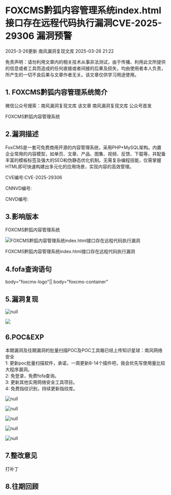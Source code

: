 #  FOXCMS黔狐内容管理系统index.html接口存在远程代码执行漏洞CVE-2025-29306 漏洞预警   
2025-3-26更新  南风漏洞复现文库   2025-03-26 21:22  
  
免责声明：请勿利用文章内的相关技术从事非法测试，由于传播、利用此文所提供的信息或者工具而造成的任何直接或者间接的后果及损失，均由使用者本人负责，所产生的一切不良后果与文章作者无关。该文章仅供学习用途使用。  
## 1. FOXCMS黔狐内容管理系统简介  
  
微信公众号搜索：南风漏洞复现文库 该文章 南风漏洞复现文库 公众号首发  
  
FOXCMS黔狐内容管理系统  
## 2.漏洞描述  
  
FoxCMS是一套可免费商用开源的内容管理系统，采用PHP+MySQL架构。内置企业常用的内容模型，如单页、文章、产品、图集、视频、反馈、下载等，并配备丰富的模板标签及强大的SEO和伪静态优化机制。无需复杂编程技能，仅需掌握HTML即可快速构建出多元化的应用场景，实现内容的高效管理。  
  
CVE编号:CVE-2025-29306  
  
CNNVD编号:  
  
CNVD编号:  
## 3.影响版本  
  
FOXCMS黔狐内容管理系统  
  
![FOXCMS黔狐内容管理系统index.html接口存在远程代码执行漏洞](https://mmbiz.qpic.cn/sz_mmbiz_png/HsJDm7fvc3bibKV83GG9gcIJBEBKEedmibUtWtHSEuuyRiaREpTnGo9YyPxTtCAaIvyCmUw9uMFqwuQiaHToAlQyNA/640?wx_fmt=png&from=appmsg "null")  
  
FOXCMS黔狐内容管理系统index.html接口存在远程代码执行漏洞  
## 4.fofa查询语句  
  
body="foxcms-logo"|| body="foxcms-container"  
## 5.漏洞复现  
  
![](https://mmbiz.qpic.cn/sz_mmbiz_jpg/HsJDm7fvc3bibKV83GG9gcIJBEBKEedmibWM5lNLVvZIQhqyeIpQJJyflRov3ZibiapoWVZicqqhvk5KuNHx6EeVtgg/640?wx_fmt=jpeg&from=appmsg "null")  
  
![](https://mmbiz.qpic.cn/sz_mmbiz_jpg/HsJDm7fvc3bibKV83GG9gcIJBEBKEedmibtAgFBcjqByoelibefDmm7B8xaoAHeWh2n0UZjhMWggYVNr7AvBZMekQ/640?wx_fmt=jpeg&from=appmsg "")  
  
## 6.POC&EXP  
  
本期漏洞及往期漏洞的批量扫描POC及POC工具箱已经上传知识星球：南风网络安全  
1: 更新poc批量扫描软件，承诺，一周更新8-14个插件吧，我会优先写使用量比较大程序漏洞。  
2: 免登录，免费fofa查询。  
3: 更新其他实用网络安全工具项目。  
4: 免费指纹识别，持续更新指纹库。  
  
![](https://mmbiz.qpic.cn/sz_mmbiz_jpg/HsJDm7fvc3bibKV83GG9gcIJBEBKEedmib6Ry7C3SuOZZPaMMFKqAxVIbavrKe6cMtqicc824s5dJRdjySC8Xvibqg/640?wx_fmt=jpeg&from=appmsg "null")  
  
![](https://mmbiz.qpic.cn/sz_mmbiz_jpg/HsJDm7fvc3bibKV83GG9gcIJBEBKEedmibhajl6dZp9ibWEd7N7uje7vZjk3om8kiaBECoApK1rC8wAiao11AxBWlBA/640?wx_fmt=jpeg&from=appmsg "null")  
  
![](https://mmbiz.qpic.cn/sz_mmbiz_jpg/HsJDm7fvc3bibKV83GG9gcIJBEBKEedmibJUwYOdPw22fIolDlPVD76cqibLj8icePXibPjc48KD99f9kibXlYungn3Q/640?wx_fmt=jpeg&from=appmsg "null")  
  
![](https://mmbiz.qpic.cn/sz_mmbiz_jpg/HsJDm7fvc3bibKV83GG9gcIJBEBKEedmibJibIZ7yQSaOy6nYibMe3iaibx6Lf5fA4lIib9d9fopJ040tehNsic4qAwqgw/640?wx_fmt=jpeg&from=appmsg "null")  
  
![](https://mmbiz.qpic.cn/sz_mmbiz_jpg/HsJDm7fvc3bibKV83GG9gcIJBEBKEedmibSAYJcu3sSDkT1eysXEIibwMy6xULH1p3ySxttA2pic2z3PdCibwX5WazA/640?wx_fmt=jpeg&from=appmsg "null")  
## 7.整改意见  
  
打补丁  
## 8.往期回顾  
  
  
  
